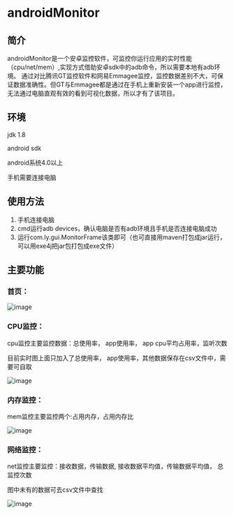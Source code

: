 # androidMonitor

## 简介

androidMonitor是一个安卓监控软件，可监控你运行应用的实时性能（cpu/net/mem）,实现方式借助安卓sdk中的adb命令，所以需要本地有adb环境。
通过对比腾讯GT监控软件和网易Emmagee监控，监控数据差别不大，可保证数据准确性。但GT与Emmagee都是通过在手机上重新安装一个app进行监控，
无法通过电脑直观有效的看到可视化数据，所以才有了该项目。

## 环境

jdk 1.8

android sdk

android系统4.0以上

手机需要连接电脑

## 使用方法

1. 手机连接电脑
2. cmd运行adb devices，确认电脑是否有adb环境且手机是否连接电脑成功
3. 运行com.ly.gui.MonitorFrame该类即可（也可直接用maven打包成jar运行，可以用exe4j把jar包打包成exe文件）

## 主要功能

### 首页：

![image](https://github.com/luoylove/androidMonitor/blob/master/images/first.png)


### CPU监控：

cpu监控主要监控数据：总使用率， app使用率， app cpu平均占用率，监听次数

目前实时图上面只加入了总使用率， app使用率，其他数据保存在csv文件中，需要可自取

![image](https://github.com/luoylove/androidMonitor/blob/master/images/cpu.png)


### 内存监控：

mem监控主要监控两个:占用内存，占用内存比

![image](https://github.com/luoylove/androidMonitor/blob/master/images/mem.png)



### 网络监控：

net监控主要监控：接收数据，传输数据, 接收数据平均值，传输数据平均值， 总监控次数

图中未有的数据可去csv文件中查找

![image](https://github.com/luoylove/androidMonitor/blob/master/images/net.png)
